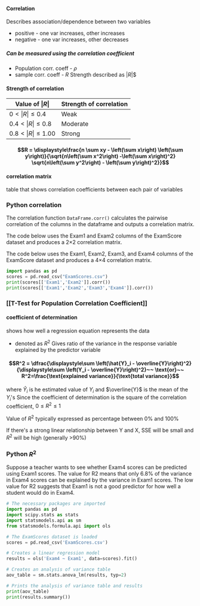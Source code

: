 #### Correlation
Describes association/dependence between two variables
- positive - one var increases, other increases
- negative - one var increases, other decreases
##### Can be measured using the correlation coefficient
- Population corr. coeff - $\rho$
- sample corr. coeff - $R$
Strength described as $|R|$$

#### Strength of correlation

| Value of $\|R\|$     | Strength of correlation |
| -------------------- | ----------------------- |
| $0<\|R\| \leq0.4$    | Weak                    |
| $0.4<\|R\| \leq0.8$  | Moderate                |
| $0.8<\|R\| \leq1.00$ | Strong                  |
#### $$R = \displaystyle\frac{n \sum xy - \left(\sum x\right) \left(\sum y\right)}{\sqrt{n\left(\sum x^2\right) -\left(\sum x\right)^2} \sqrt{n\left(\sum y^2\right) - \left(\sum y\right)^2}}$$
#### correlation matrix
table that shows correlation coefficients between each pair of variables

### Python correlation
The correlation function `DataFrame.corr()` calculates the pairwise correlation of the columns in the dataframe and outputs a correlation matrix.

The code below uses the Exam1 and Exam2 columns of the ExamScore dataset and produces a 2×2 correlation matrix.

The code below uses the Exam1, Exam2, Exam3, and Exam4 columns of the ExamScore dataset and produces a 4×4 correlation matrix.
```python
import pandas as pd
scores = pd.read_csv("ExamScores.csv")
print(scores[['Exam1','Exam2']].corr())
print(scores[['Exam1','Exam2','Exam3','Exam4']].corr())
```

### [[T-Test for Population Correlation Coefficient]]

#### coefficient of determination
shows how well a regression equation represents the data
- denoted as $R^2$
Gives ratio of the variance in the response variable explained by the predictor variable
#### $$R^2 = \dfrac{\displaystyle\sum \left(\hat{Y}_i - \overline{Y}\right)^2}{\displaystyle\sum \left(Y_i - \overline{Y}\right)^2}~~ \text{or}~~ R^2=\frac{\text{explained variance}}{\text{total variance}}$$
where $\hat{Y}_i$ is he estimated value of $Y_i$ and $\overline{Y}$ is the mean of the $Y_i$'s
Since the coefficient of determination is the square of the correlation coefficient, $0 \leq R^2 \leq 1$

Value of $R^2$ typically expressed as percentage between 0% and 100%

If there's a strong linear relationship between Y and X, SSE will be small and $R^2$ will be high (generally >90%)

### Python $R^2$
Suppose a teacher wants to see whether Exam4 scores can be predicted using Exam1 scores. The value for R2 means that only 6.8% of the variance in Exam4 scores can be explained by the variance in Exam1 scores. The low value for R2 suggests that Exam1 is not a good predictor for how well a student would do in Exam4.
```python
# The necessary packages are imported
import pandas as pd
import scipy.stats as stats
import statsmodels.api as sm
from statsmodels.formula.api import ols

# The ExamScores dataset is loaded
scores = pd.read_csv('ExamScores.csv')

# Creates a linear regression model
results = ols('Exam4 ~ Exam1', data=scores).fit()

# Creates an analysis of variance table
aov_table = sm.stats.anova_lm(results, typ=2)

# Prints the analysis of variance table and results
print(aov_table)
print(results.summary())
```

